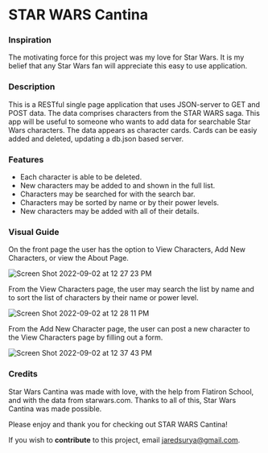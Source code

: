 # STAR WARS Cantina

### Inspiration
The motivating force for this project was my love for Star Wars. It is my belief that any Star Wars fan will appreciate this easy to use application. 

### Description
This is a RESTful single page application that uses JSON-server to GET and POST data. The data comprises characters from the STAR WARS saga. This app will be useful to someone who wants to add data for searchable Star Wars characters. The data appears as character cards. Cards can be easiy added and deleted, updating a db.json based server.

### Features
  - Each character is able to be deleted.
  - New characters may be added to and shown in the full list. 
  - Characters may be searched for with the search bar. 
  - Characters may be sorted by name or by their power levels. 
  - New characters may be added with all of their details. 

 
### Visual Guide
On the front page the user has the option to View Characters, Add New Characters, or view the About Page. 

![Screen Shot 2022-09-02 at 12 27 23 PM](https://user-images.githubusercontent.com/93106753/188198639-fd7cd2d2-ccbf-49e6-b7b4-28f6432bb85e.png)

From the View Characters page, the user may search the list by name and to sort the list of characters by their name or power level.

![Screen Shot 2022-09-02 at 12 28 11 PM](https://user-images.githubusercontent.com/93106753/188198917-4d0baaf5-5fb9-4cb6-86c5-f9979ec91284.png)

From the Add New Character page, the user can post a new character to the View Characters page by filling out a form.

![Screen Shot 2022-09-02 at 12 37 43 PM](https://user-images.githubusercontent.com/93106753/188200296-4ef1897b-7935-46a7-9234-8aa68f59cd98.png)

### Credits
Star Wars Cantina was made with love, with the help from Flatiron School, and with the data from starwars.com. Thanks to all of this, Star Wars Cantina was made possible. 


Please enjoy and thank you for checking out STAR WARS Cantina!


If you wish to **contribute** to this project, email jaredsurya@gmail.com. 
